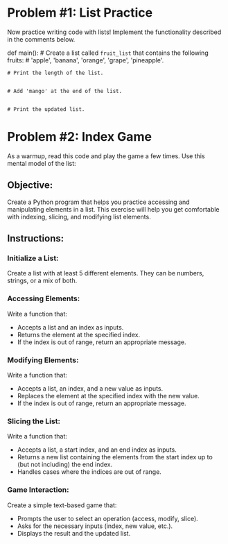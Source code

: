 
# Problem #1: List Practice

Now practice writing code with lists! Implement the functionality described in the comments below. 

def main():
    # Create a list called `fruit_list` that contains the following fruits: 
    # 'apple', 'banana', 'orange', 'grape', 'pineapple'.
    
    
    # Print the length of the list.

    
    # Add 'mango' at the end of the list. 


    # Print the updated list.


# Problem #2: Index Game

As a warmup, read this code and play the game a few times. Use this mental model of the list:
## Objective:
Create a Python program that helps you practice accessing and manipulating elements in a list. This exercise will help you get comfortable with indexing, slicing, and modifying list elements.

## Instructions:
### Initialize a List:
Create a list with at least 5 different elements. They can be numbers, strings, or a mix of both.

### Accessing Elements:
Write a function that:
- Accepts a list and an index as inputs.
- Returns the element at the specified index.
- If the index is out of range, return an appropriate message.

### Modifying Elements:
Write a function that:
- Accepts a list, an index, and a new value as inputs.
- Replaces the element at the specified index with the new value.
- If the index is out of range, return an appropriate message.

### Slicing the List:
Write a function that:
- Accepts a list, a start index, and an end index as inputs.
- Returns a new list containing the elements from the start index up to (but not including) the end index.
- Handles cases where the indices are out of range.

### Game Interaction:
Create a simple text-based game that:
- Prompts the user to select an operation (access, modify, slice).
- Asks for the necessary inputs (index, new value, etc.).
- Displays the result and the updated list.


